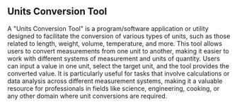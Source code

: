 
## Units Conversion Tool 

A "Units Conversion Tool" is a program/software application or utility designed to facilitate the conversion of various types of units, 
such as those related to length, weight, volume, temperature, and more. 
This tool allows users to convert measurements from one unit to another, 
making it easier to work with different systems of measurement and units of quantity. 
Users can input a value in one unit, select the target unit, and the tool provides the converted value. 
It is particularly useful for tasks that involve calculations or data analysis across different measurement systems, 
making it a valuable resource for professionals in fields like science, engineering, cooking, or any other domain where unit conversions are required.
